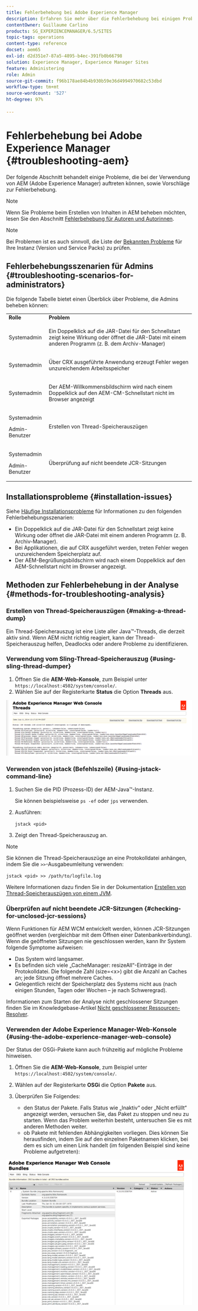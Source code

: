 ```yaml
---
title: Fehlerbehebung bei Adobe Experience Manager
description: Erfahren Sie mehr über die Fehlerbehebung bei einigen Problemen, die möglicherweise mit Adobe Experience Manager auftreten.
contentOwner: Guillaume Carlino
products: SG_EXPERIENCEMANAGER/6.5/SITES
topic-tags: operations
content-type: reference
docset: aem65
exl-id: d2d351e7-87a5-4895-b4ec-391fb0b66798
solution: Experience Manager, Experience Manager Sites
feature: Administering
role: Admin
source-git-commit: f96b178ae84b4b930b59e36d4994970682c53dbd
workflow-type: tm+mt
source-wordcount: '527'
ht-degree: 97%

---
```


# Fehlerbehebung bei Adobe Experience Manager {#troubleshooting-aem}

Der folgende Abschnitt behandelt einige Probleme, die bei der Verwendung von AEM (Adobe Experience Manager) auftreten können, sowie Vorschläge zur Fehlerbehebung.

>[!NOTE]
>
>Wenn Sie Probleme beim Erstellen von Inhalten in AEM beheben möchten, lesen Sie den Abschnitt [Fehlerbehebung für Autoren und Autorinnen](/help/sites-authoring/troubleshooting.md).

>[!NOTE]
>
>Bei Problemen ist es auch sinnvoll, die Liste der [Bekannten Probleme](/help/release-notes/release-notes.md) für Ihre Instanz (Version und Service Packs) zu prüfen.

## Fehlerbehebungsszenarien für Admins {#troubleshooting-scenarios-for-administrators}

Die folgende Tabelle bietet einen Überblick über Probleme, die Admins beheben können:

<table>
 <tbody>
  <tr>
   <td><strong>Rolle</strong></td>
   <td><strong>Problem </strong></td>
  </tr>
  <tr>
   <td>Systemadmin</td>
   <td><p>Ein Doppelklick auf die JAR-Datei für den Schnellstart zeigt keine Wirkung oder öffnet die JAR-Datei mit einem anderen Programm (z. B. dem Archiv-Manager)</p> </td>
  </tr>
  <tr>
   <td><p>Systemadmin</p> </td>
   <td><p>Über CRX ausgeführte Anwendung erzeugt Fehler wegen unzureichendem Arbeitsspeicher</p> </td>
  </tr>
  <tr>
   <td><p>Systemadmin</p> </td>
   <td><p>Der AEM-Willkommensbildschirm wird nach einem Doppelklick auf den AEM-CM-Schnellstart nicht im Browser angezeigt</p> </td>
  </tr>
  <tr>
   <td><p>Systemadmin</p> <p>Admin-Benutzer</p> </td>
   <td><p>Erstellen von Thread-Speicherauszügen</p> </td>
  </tr>
  <tr>
   <td><p>Systemadmin</p> <p>Admin-Benutzer</p> </td>
   <td><p>Überprüfung auf nicht beendete JCR-Sitzungen</p> </td>
  </tr>
 </tbody>
</table>

## Installationsprobleme {#installation-issues}

Siehe [Häufige Installationsprobleme](/help/sites-deploying/troubleshooting.md#common-installation-issues) für Informationen zu den folgenden Fehlerbehebungsszenarien:

* Ein Doppelklick auf die JAR-Datei für den Schnellstart zeigt keine Wirkung oder öffnet die JAR-Datei mit einem anderen Programm (z. B. Archiv-Manager).
* Bei Applikationen, die auf CRX ausgeführt werden, treten Fehler wegen unzureichendem Speicherplatz auf.
* Der AEM-Begrüßungsbildschirm wird nach einem Doppelklick auf den AEM-Schnellstart nicht im Browser angezeigt.

## Methoden zur Fehlerbehebung in der Analyse {#methods-for-troubleshooting-analysis}

### Erstellen von Thread-Speicherauszügen {#making-a-thread-dump}

Ein Thread-Speicherauszug ist eine Liste aller Java™-Threads, die derzeit aktiv sind. Wenn AEM nicht richtig reagiert, kann der Thread-Speicherauszug helfen, Deadlocks oder andere Probleme zu identifizieren.

### Verwendung vom Sling-Thread-Speicherauszug {#using-sling-thread-dumper}

1. Öffnen Sie die **AEM-Web-Konsole**, zum Beispiel unter `https://localhost:4502/system/console/`.
1. Wählen Sie auf der Registerkarte **Status** die Option **Threads** aus.

![screen_shot_2012-02-13at43925pm](assets/screen_shot_2012-02-13at43925pm.png)

### Verwenden von jstack (Befehlszeile) {#using-jstack-command-line}

1. Suchen Sie die PID (Prozess-ID) der AEM-Java™-Instanz.

   Sie können beispielsweise `ps -ef` oder `jps` verwenden.

1. Ausführen:

   `jstack <pid>`

1. Zeigt den Thread-Speicherauszug an.

>[!NOTE]
>
>Sie können die Thread-Speicherauszüge an eine Protokolldatei anhängen, indem Sie die `>>`-Ausgabeumleitung verwenden:
>
>`jstack <pid> >> /path/to/logfile.log`

Weitere Informationen dazu finden Sie in der Dokumentation [Erstellen von Thread-Speicherauszügen von einem JVM](https://experienceleague.adobe.com/docs/experience-cloud-kcs/kbarticles/KA-17452.html?lang=de).

### Überprüfen auf nicht beendete JCR-Sitzungen {#checking-for-unclosed-jcr-sessions}

Wenn Funktionen für AEM WCM entwickelt werden, können JCR-Sitzungen geöffnet werden (vergleichbar mit dem Öffnen einer Datenbankverbindung). Wenn die geöffneten Sitzungen nie geschlossen werden, kann Ihr System folgende Symptome aufweisen:

* Das System wird langsamer.
* Es befinden sich viele „CacheManager: resizeAll“-Einträge in der Protokolldatei. Die folgende Zahl (size=&lt;x>) gibt die Anzahl an Caches an; jede Sitzung öffnet mehrere Caches.
* Gelegentlich reicht der Speicherplatz des Systems nicht aus (nach einigen Stunden, Tagen oder Wochen – je nach Schweregrad).

Informationen zum Starten der Analyse nicht geschlossener Sitzungen finden Sie im Knowledgebase-Artikel [Nicht geschlossener Ressourcen-Resolver](https://experienceleague.adobe.com/en/docs/experience-cloud-kcs/kbarticles/ka-23761).

### Verwenden der Adobe Experience Manager-Web-Konsole {#using-the-adobe-experience-manager-web-console}

Der Status der OSGi-Pakete kann auch frühzeitig auf mögliche Probleme hinweisen.

1. Öffnen Sie die **AEM-Web-Konsole**, zum Beispiel unter `https://localhost:4502/system/console/`.
1. Wählen auf der Registerkarte **OSGi** die Option **Pakete** aus.
1. Überprüfen Sie Folgendes:

   * den Status der Pakete. Falls Status wie „Inaktiv“ oder „Nicht erfüllt“ angezeigt werden, versuchen Sie, das Paket zu stoppen und neu zu starten. Wenn das Problem weiterhin besteht, untersuchen Sie es mit anderen Methoden weiter.
   * ob Pakete mit fehlenden Abhängigkeiten vorliegen. Dies können Sie herausfinden, indem Sie auf den einzelnen Paketnamen klicken, bei dem es sich um einen Link handelt (im folgenden Beispiel sind keine Probleme aufgetreten):

![screen_shot_2012-02-13at44706pm](assets/screen_shot_2012-02-13at44706pm.png)
